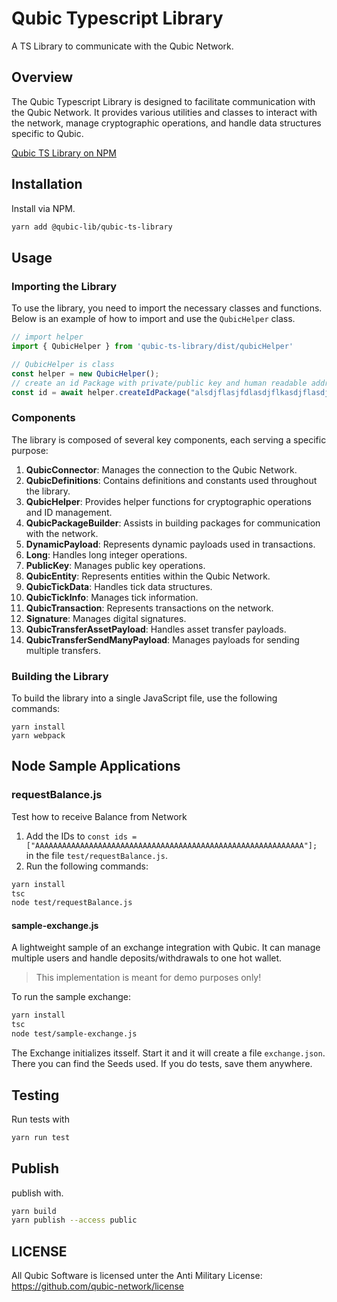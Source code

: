 # Qubic Typescript Library

A TS Library to communicate with the Qubic Network.

## Overview

The Qubic Typescript Library is designed to facilitate communication with the Qubic Network. It provides various utilities and classes to interact with the network, manage cryptographic operations, and handle data structures specific to Qubic.

[Qubic TS Library on NPM](https://www.npmjs.com/package/@qubic-lib/qubic-ts-library)

## Installation

Install via NPM.

```bash
yarn add @qubic-lib/qubic-ts-library
```

## Usage
### Importing the Library
To use the library, you need to import the necessary classes and functions. Below is an example of how to import and use the `QubicHelper` class.


```ts
// import helper
import { QubicHelper } from 'qubic-ts-library/dist/qubicHelper'

// QubicHelper is class
const helper = new QubicHelper();
// create an id Package with private/public key and human readable address
const id = await helper.createIdPackage("alsdjflasjfdlasdjflkasdjflasdjlkdjsf");
```


### Components

The library is composed of several key components, each serving a specific purpose:

1. **QubicConnector**: Manages the connection to the Qubic Network.
2. **QubicDefinitions**: Contains definitions and constants used throughout the library.
3. **QubicHelper**: Provides helper functions for cryptographic operations and ID management.
4. **QubicPackageBuilder**: Assists in building packages for communication with the network.
5. **DynamicPayload**: Represents dynamic payloads used in transactions.
6. **Long**: Handles long integer operations.
7. **PublicKey**: Manages public key operations.
8. **QubicEntity**: Represents entities within the Qubic Network.
9. **QubicTickData**: Handles tick data structures.
10. **QubicTickInfo**: Manages tick information.
11. **QubicTransaction**: Represents transactions on the network.
12. **Signature**: Manages digital signatures.
13. **QubicTransferAssetPayload**: Handles asset transfer payloads.
14. **QubicTransferSendManyPayload**: Manages payloads for sending multiple transfers.

### Building the Library

To build the library into a single JavaScript file, use the following commands:

```
yarn install
yarn webpack
```

## Node Sample Applications

### requestBalance.js
Test how to receive Balance from Network

1. Add the IDs to `const ids = ["AAAAAAAAAAAAAAAAAAAAAAAAAAAAAAAAAAAAAAAAAAAAAAAAAAAAAAAAAAAA"];` in the file `test/requestBalance.js`.
2. Run the following commands:

```bash
yarn install
tsc
node test/requestBalance.js
```

#### sample-exchange.js

A lightweight sample of an exchange integration with Qubic. It can manage multiple users and handle deposits/withdrawals to one hot wallet.

> This implementation is meant for demo purposes only!

To run the sample exchange:

```bash
yarn install
tsc
node test/sample-exchange.js
```

The Exchange initializes itsself. Start it and it will create a file `exchange.json`. There you can find the Seeds used. If you do tests, save them anywhere.

## Testing
Run tests with

```bash
yarn run test
```

## Publish
publish with.

```bash
yarn build
yarn publish --access public
```

## LICENSE
All Qubic Software is licensed unter the Anti Military License: https://github.com/qubic-network/license